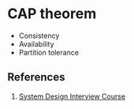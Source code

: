 # CAP theorem
- Consistency
- Availability
- Partition tolerance
## References
1. [System Design Interview Course](https://www.tryexponent.com/courses/system-design-interview/fundamentals-system-design/cap-theorem)

